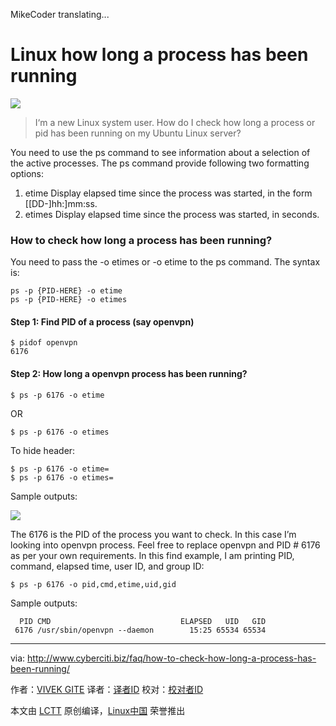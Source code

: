 MikeCoder translating...

Linux how long a process has been running
=====================

![](http://s0.cyberciti.org/images/category/old/linux-logo.png)

>I‘m a new Linux system user. How do I check how long a process or pid has been running on my Ubuntu Linux server?

You need to use the ps command to see information about a selection of the active processes. The ps command provide following two formatting options:

1. etime Display elapsed time since the process was started, in the form [[DD-]hh:]mm:ss.
2. etimes Display elapsed time since the process was started, in seconds.

### How to check how long a process has been running?

You need to pass the -o etimes or -o etime to the ps command. The syntax is:

```
ps -p {PID-HERE} -o etime
ps -p {PID-HERE} -o etimes
```

#### Step 1: Find PID of a process (say openvpn)

```
$ pidof openvpn
6176
```

#### Step 2: How long a openvpn process has been running?

```
$ ps -p 6176 -o etime
```

OR

```
$ ps -p 6176 -o etimes
```

To hide header:

```
$ ps -p 6176 -o etime=
$ ps -p 6176 -o etimes=
```

Sample outputs:

![](http://s0.cyberciti.org/uploads/faq/2016/08/How-to-check-how-long-a-process-has-been-running.jpg)

The 6176 is the PID of the process you want to check. In this case I’m looking into openvpn process. Feel free to replace openvpn and PID # 6176 as per your own requirements. In this find example, I am printing PID, command, elapsed time, user ID, and group ID:

```
$ ps -p 6176 -o pid,cmd,etime,uid,gid
```

Sample outputs:

```
  PID CMD                             ELAPSED   UID   GID
 6176 /usr/sbin/openvpn --daemon        15:25 65534 65534
```
 
--------------------------------------------------------------------------------

via: http://www.cyberciti.biz/faq/how-to-check-how-long-a-process-has-been-running/

作者：[VIVEK GITE][a]
译者：[译者ID](https://github.com/译者ID)
校对：[校对者ID](https://github.com/校对者ID)

本文由 [LCTT](https://github.com/LCTT/TranslateProject) 原创编译，[Linux中国](https://linux.cn/) 荣誉推出

[a]: http://www.cyberciti.biz/faq/how-to-check-how-long-a-process-has-been-running/
